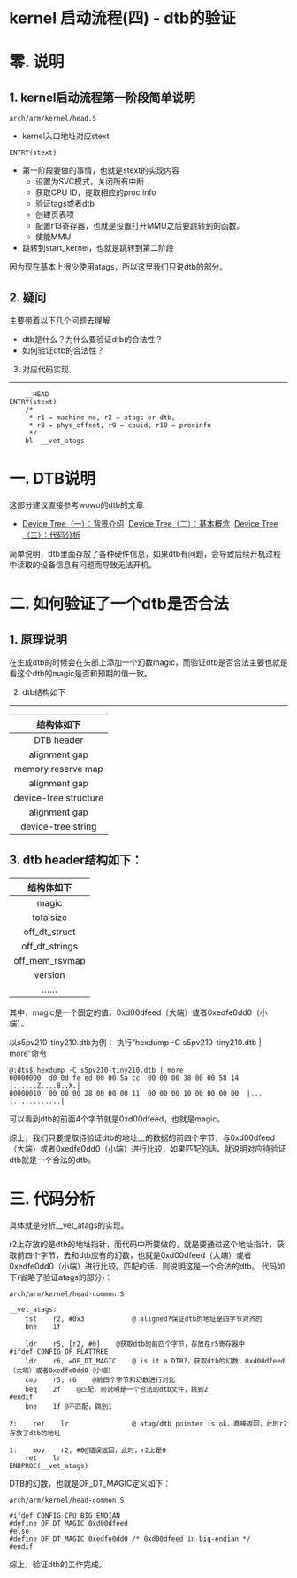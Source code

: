 # kernel 启动流程(四) - dtb的验证

# 零. 说明

## 1. kernel启动流程第一阶段简单说明

`arch/arm/kernel/head.S`

- kernel入口地址对应stext

```
ENTRY(stext)
```

- 第一阶段要做的事情，也就是stext的实现内容
  - 设置为SVC模式，关闭所有中断
  - 获取CPU ID，提取相应的proc info
  - 验证tags或者dtb
  - 创建页表项
  - 配置r13寄存器，也就是设置打开MMU之后要跳转到的函数。
  - 使能MMU
- 跳转到start_kernel，也就是跳转到第二阶段

因为现在基本上很少使用atags，所以这里我们只说dtb的部分。

## 2. 疑问

主要带着以下几个问题去理解

- dtb是什么？为什么要验证dtb的合法性？
- 如何验证dtb的合法性？

3. 对应代码实现
--------------------- 
```
    __HEAD
ENTRY(stext)
    /*
     * r1 = machine no, r2 = atags or dtb,
     * r8 = phys_offset, r9 = cpuid, r10 = procinfo
     */
    bl  __vet_atags
```

# 一. DTB说明

这部分建议直接参考wowo的dtb的文章 

- [Device Tree（一）：背景介绍](http://www.wowotech.net/device_model/why-dt.html) 
  [Device Tree（二）：基本概念](http://www.wowotech.net/device_model/dt_basic_concept.html) 
  [Device Tree（三）：代码分析](http://www.wowotech.net/device_model/why-dt.html) 

简单说明，dtb里面存放了各种硬件信息，如果dtb有问题，会导致后续开机过程中读取的设备信息有问题而导致无法开机。

# 二. 如何验证了一个dtb是否合法

## 1. 原理说明 

在生成dtb的时候会在头部上添加一个幻数magic，而验证dtb是否合法主要也就是看这个dtb的magic是否和预期的值一致。 

2. dtb结构如下
--------------------- 
|         结构体如下         |
| :-------------------: |
|      DTB header       |
|     alignment gap     |
|  memory reserve map   |
|     alignment gap     |
| device-tree structure |
|     alignment gap     |
|  device-tree string   |

## 3. dtb header结构如下：

|     结构体如下      |
| :------------: |
|     magic      |
|   totalsize    |
| off_dt_struct  |
| off_dt_strings |
| off_mem_rsvmap |
|    version     |
|       ……       |

其中，magic是一个固定的值，0xd00dfeed（大端）或者0xedfe0dd0（小端）。 

以s5pv210-tiny210.dtb为例： 执行”hexdump -C s5pv210-tiny210.dtb | more”命令

```
@:dts$ hexdump -C s5pv210-tiny210.dtb | more
00000000  d0 0d fe ed 00 00 5a cc  00 00 00 38 00 00 58 14  |......Z....8..X.|
00000010  00 00 00 28 00 00 00 11  00 00 00 10 00 00 00 00  |...(............|
```

可以看到dtb的前面4个字节就是0xd00dfeed，也就是magic。 

综上，我们只要提取待验证dtb的地址上的数据的前四个字节，与0xd00dfeed（大端）或者0xedfe0dd0（小端）进行比较，如果匹配的话，就说明对应待验证dtb就是一个合法的dtb。

# 三. 代码分析

具体就是分析__vet_atags的实现。 

r2上存放的是dtb的地址指针，而代码中所要做的，就是要通过这个地址指针，获取前四个字节，去和dtb应有的幻数，也就是0xd00dfeed（大端）或者0xedfe0dd0（小端）进行比较。匹配的话，则说明这是一个合法的dtb。 
代码如下(省略了验证atags的部分)： 

```
arch/arm/kernel/head-common.S

__vet_atags:
    tst    r2, #0x3            @ aligned?保证dtb的地址是四字节对齐的
    bne    1f

    ldr    r5, [r2, #0]    @获取dtb的前四个字节，存放在r5寄存器中
#ifdef CONFIG_OF_FLATTREE
    ldr    r6, =OF_DT_MAGIC    @ is it a DTB?，获取dtb的幻数，0xd00dfeed（大端）或者0xedfe0dd0（小端）
    cmp    r5, r6    @前四个字节和幻数进行对比
    beq    2f    @匹配，则说明是一个合法的dtb文件，跳到2
#endif
    bne    1f @不匹配，跳到1

2:    ret    lr                @ atag/dtb pointer is ok，直接返回，此时r2存放了dtb的地址

1:    mov    r2, #0@错误返回，此时，r2上是0
    ret    lr
ENDPROC(__vet_atags)
```

DTB的幻数，也就是OF_DT_MAGIC定义如下： 

```
arch/arm/kernel/head-common.S

#ifdef CONFIG_CPU_BIG_ENDIAN
#define OF_DT_MAGIC 0xd00dfeed
#else
#define OF_DT_MAGIC 0xedfe0dd0 /* 0xd00dfeed in big-endian */
#endif
```

综上，验证dtb的工作完成。
